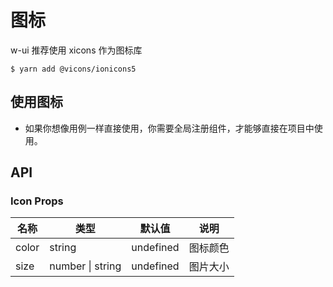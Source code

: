 # 图标

w-ui 推荐使用 xicons 作为图标库

```
$ yarn add @vicons/ionicons5
```

## 使用图标

- 如果你想像用例一样直接使用，你需要全局注册组件，才能够直接在项目中使用。

<script setup lang="ts">
import {AddCircle} from '@vicons/ionicons5'
</script>

<WIcon color="red" size="40">
  <AddCircle/>
</WIcon>

## API

### Icon Props

| 名称  | 类型             | 默认值    | 说明     |
| ----- | ---------------- | --------- | -------- |
| color | string           | undefined | 图标颜色 |
| size  | number \| string | undefined | 图片大小 |
